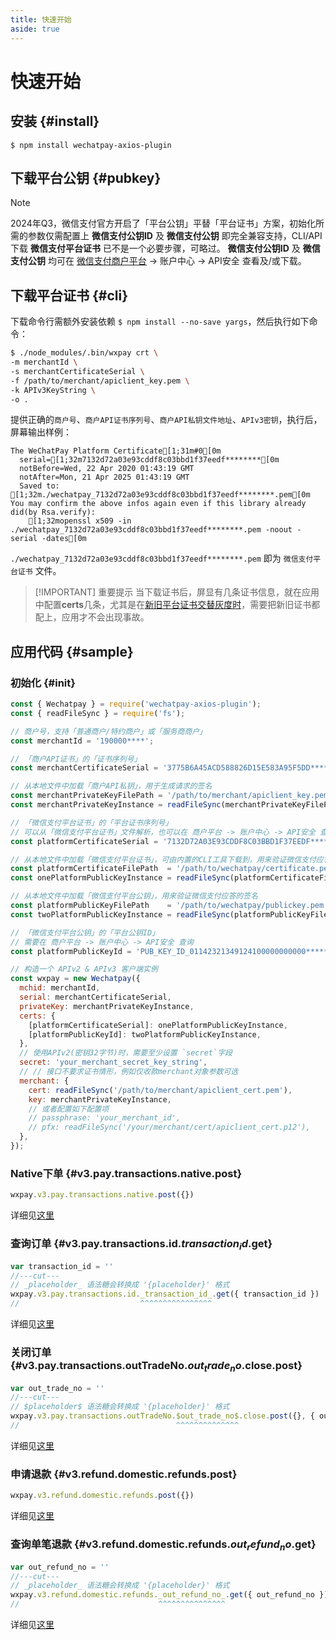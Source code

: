 ```yaml
---
title: 快速开始
aside: true
---
```


# 快速开始

## 安装 {#install}

`$ npm install wechatpay-axios-plugin`

## 下载平台公钥 {#pubkey}

> [!NOTE]
> 2024年Q3，微信支付官方开启了「平台公钥」平替「平台证书」方案，初始化所需的参数仅需配置上 **微信支付公钥ID** 及 **微信支付公钥** 即完全兼容支持，CLI/API下载 **微信支付平台证书** 已不是一个必要步骤，可略过。
> **微信支付公钥ID** 及 **微信支付公钥** 均可在 [微信支付商户平台](https://pay.weixin.qq.com/) -> 账户中心 -> API安全 查看及/或下载。

## 下载平台证书 {#cli}

下载命令行需额外安装依赖 `$ npm install --no-save yargs`，然后执行如下命令：

```bash
$ ./node_modules/.bin/wxpay crt \
-m merchantId \
-s merchantCertificateSerial \
-f /path/to/merchant/apiclient_key.pem \
-k APIv3KeyString \
-o .
```

提供正确的`商户号`、`商户API证书序列号`、`商户API私钥文件地址`、`APIv3密钥`，执行后，屏幕输出样例：

```ansi
The WeChatPay Platform Certificate[1;31m#0[0m
  serial=[1;32m7132d72a03e93cddf8c03bbd1f37eedf********[0m
  notBefore=Wed, 22 Apr 2020 01:43:19 GMT
  notAfter=Mon, 21 Apr 2025 01:43:19 GMT
  Saved to: [1;32m./wechatpay_7132d72a03e93cddf8c03bbd1f37eedf********.pem[0m
You may confirm the above infos again even if this library already did(by Rsa.verify):
	[1;32mopenssl x509 -in ./wechatpay_7132d72a03e93cddf8c03bbd1f37eedf********.pem -noout -serial -dates[0m
```

`./wechatpay_7132d72a03e93cddf8c03bbd1f37eedf********.pem` 即为 `微信支付平台证书` 文件。

> [!IMPORTANT] 重要提示
> 当下载证书后，屏显有几条证书信息，就在应用中配置**certs**几条，尤其是在[新旧平台证书交替灰度时](https://pay.weixin.qq.com/docs/merchant/development/interface-rules/wechatpay-certificates-rotation.html)，需要把新旧证书都配上，应用才不会出现事故。

## 应用代码 {#sample}

### 初始化 {#init}

```js twoslash
const { Wechatpay } = require('wechatpay-axios-plugin');
const { readFileSync } = require('fs');

// 商户号，支持「普通商户/特约商户」或「服务商商户」
const merchantId = '190000****';

// 「商户API证书」的「证书序列号」
const merchantCertificateSerial = '3775B6A45ACD588826D15E583A95F5DD********';

// 从本地文件中加载「商户API私钥」，用于生成请求的签名
const merchantPrivateKeyFilePath = '/path/to/merchant/apiclient_key.pem';
const merchantPrivateKeyInstance = readFileSync(merchantPrivateKeyFilePath);

// 「微信支付平台证书」的「平台证书序列号」
// 可以从「微信支付平台证书」文件解析，也可以在 商户平台 -> 账户中心 -> API安全 查询到
const platformCertificateSerial = '7132D72A03E93CDDF8C03BBD1F37EEDF********';

// 从本地文件中加载「微信支付平台证书」，可由内置的CLI工具下载到，用来验证微信支付应答的签名
const platformCertificateFilePath  = '/path/to/wechatpay/certificate.pem';
const onePlatformPublicKeyInstance = readFileSync(platformCertificateFilePath);

// 从本地文件中加载「微信支付平台公钥」，用来验证微信支付应答的签名
const platformPublicKeyFilePath    = '/path/to/wechatpay/publickey.pem';
const twoPlatformPublicKeyInstance = readFileSync(platformPublicKeyFilePath);

// 「微信支付平台公钥」的「平台公钥ID」
// 需要在 商户平台 -> 账户中心 -> API安全 查询
const platformPublicKeyId = 'PUB_KEY_ID_01142321349124100000000000********';

// 构造一个 APIv2 & APIv3 客户端实例
const wxpay = new Wechatpay({
  mchid: merchantId,
  serial: merchantCertificateSerial,
  privateKey: merchantPrivateKeyInstance,
  certs: {
    [platformCertificateSerial]: onePlatformPublicKeyInstance,
    [platformPublicKeyId]: twoPlatformPublicKeyInstance,
  },
  // 使用APIv2(密钥32字节)时，需要至少设置 `secret`字段
  secret: 'your_merchant_secret_key_string',
  // // 接口不要求证书情形，例如仅收款merchant对象参数可选
  merchant: {
    cert: readFileSync('/path/to/merchant/apiclient_cert.pem'),
    key: merchantPrivateKeyInstance,
    // 或者配置如下配置项
    // passphrase: 'your_merchant_id',
    // pfx: readFileSync('/your/merchant/cert/apiclient_cert.p12'),
  },
});
```

### Native下单 {#v3.pay.transactions.native.post}

```js
wxpay.v3.pay.transactions.native.post({})
```

详细见[这里](/openapi/v3/pay/transactions/native)

### 查询订单 {#v3.pay.transactions.id.$transaction_id$.get}

```js twoslash
var transaction_id = ''
//---cut---
// _placeholder_ 语法糖会转换成 '{placeholder}' 格式
wxpay.v3.pay.transactions.id._transaction_id_.get({ transaction_id })
//                           ^^^^^^^^^^^^^^^^
```

详细见[这里](/openapi/v3/pay/transactions/id/{transaction_id})

### 关闭订单 {#v3.pay.transactions.outTradeNo.$out_trade_no$.close.post}

```js twoslash
var out_trade_no = ''
//---cut---
// $placeholder$ 语法糖会转换成 '{placeholder}' 格式
wxpay.v3.pay.transactions.outTradeNo.$out_trade_no$.close.post({}, { out_trade_no })
//                                   ^^^^^^^^^^^^^^
```

详细见[这里](/openapi/v3/pay/transactions/out-trade-no/{out_trade_no}/close)

### 申请退款 {#v3.refund.domestic.refunds.post}

```js
wxpay.v3.refund.domestic.refunds.post({})
```

详细见[这里](/openapi/v3/refund/domestic/refunds)

### 查询单笔退款 {#v3.refund.domestic.refunds.$out_refund_no$.get}

```js twoslash
var out_refund_no = ''
//---cut---
// _placeholder_ 语法糖会转换成 '{placeholder}' 格式
wxpay.v3.refund.domestic.refunds._out_refund_no_.get({ out_refund_no })
//                               ^^^^^^^^^^^^^^^
```

详细见[这里](/openapi/v3/refund/domestic/refunds/{out_refund_no})
